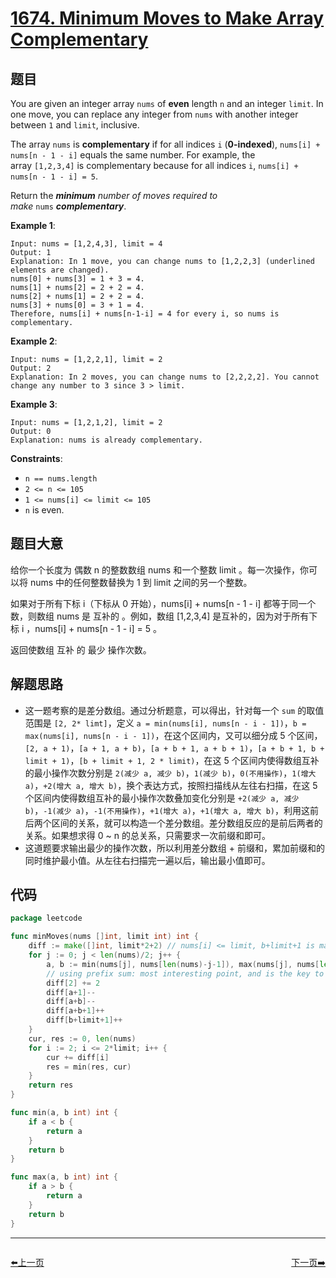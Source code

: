 # [1674. Minimum Moves to Make Array Complementary](https://leetcode.com/problems/minimum-moves-to-make-array-complementary/)

## 题目

You are given an integer array `nums` of **even** length `n` and an integer `limit`. In one move, you can replace any integer from `nums` with another integer between `1` and `limit`, inclusive.

The array `nums` is **complementary** if for all indices `i` (**0-indexed**), `nums[i] + nums[n - 1 - i]` equals the same number. For example, the array `[1,2,3,4]` is complementary because for all indices `i`, `nums[i] + nums[n - 1 - i] = 5`.

Return the ***minimum** number of moves required to make* `nums` ***complementary***.

**Example 1**:

```
Input: nums = [1,2,4,3], limit = 4
Output: 1
Explanation: In 1 move, you can change nums to [1,2,2,3] (underlined elements are changed).
nums[0] + nums[3] = 1 + 3 = 4.
nums[1] + nums[2] = 2 + 2 = 4.
nums[2] + nums[1] = 2 + 2 = 4.
nums[3] + nums[0] = 3 + 1 = 4.
Therefore, nums[i] + nums[n-1-i] = 4 for every i, so nums is complementary.
```

**Example 2**:

```
Input: nums = [1,2,2,1], limit = 2
Output: 2
Explanation: In 2 moves, you can change nums to [2,2,2,2]. You cannot change any number to 3 since 3 > limit.
```

**Example 3**:

```
Input: nums = [1,2,1,2], limit = 2
Output: 0
Explanation: nums is already complementary.
```

**Constraints**:

- `n == nums.length`
- `2 <= n <= 105`
- `1 <= nums[i] <= limit <= 105`
- `n` is even.

## 题目大意

给你一个长度为 偶数 n 的整数数组 nums 和一个整数 limit 。每一次操作，你可以将 nums 中的任何整数替换为 1 到 limit 之间的另一个整数。

如果对于所有下标 i（下标从 0 开始），nums[i] + nums[n - 1 - i] 都等于同一个数，则数组 nums 是 互补的 。例如，数组 [1,2,3,4] 是互补的，因为对于所有下标 i ，nums[i] + nums[n - 1 - i] = 5 。

返回使数组 互补 的 最少 操作次数。

## 解题思路

- 这一题考察的是差分数组。通过分析题意，可以得出，针对每一个 `sum` 的取值范围是 `[2, 2* limt]`，定义 `a = min(nums[i], nums[n - i - 1])`，`b = max(nums[i], nums[n - i - 1])`，在这个区间内，又可以细分成 5 个区间，`[2, a + 1)`，`[a + 1, a + b)`，`[a + b + 1, a + b + 1)`，`[a + b + 1, b + limit + 1)`，`[b + limit + 1, 2 * limit)`，在这 5 个区间内使得数组互补的最小操作次数分别是 `2(减少 a, 减少 b)`，`1(减少 b)`，`0(不用操作)`，`1(增大 a)`，`+2(增大 a, 增大 b)`，换个表达方式，按照扫描线从左往右扫描，在这 5 个区间内使得数组互补的最小操作次数叠加变化分别是 `+2(减少 a, 减少 b)`，`-1(减少 a)`，`-1(不用操作)`，`+1(增大 a)`，`+1(增大 a, 增大 b)`，利用这前后两个区间的关系，就可以构造一个差分数组。差分数组反应的是前后两者的关系。如果想求得 0 ~ n 的总关系，只需要求一次前缀和即可。
- 这道题要求输出最少的操作次数，所以利用差分数组 + 前缀和，累加前缀和的同时维护最小值。从左往右扫描完一遍以后，输出最小值即可。

## 代码

```go
package leetcode

func minMoves(nums []int, limit int) int {
	diff := make([]int, limit*2+2) // nums[i] <= limit, b+limit+1 is maximum limit+limit+1
	for j := 0; j < len(nums)/2; j++ {
		a, b := min(nums[j], nums[len(nums)-j-1]), max(nums[j], nums[len(nums)-j-1])
		// using prefix sum: most interesting point, and is the key to reduce complexity
		diff[2] += 2
		diff[a+1]--
		diff[a+b]--
		diff[a+b+1]++
		diff[b+limit+1]++
	}
	cur, res := 0, len(nums)
	for i := 2; i <= 2*limit; i++ {
		cur += diff[i]
		res = min(res, cur)
	}
	return res
}

func min(a, b int) int {
	if a < b {
		return a
	}
	return b
}

func max(a, b int) int {
	if a > b {
		return a
	}
	return b
}
```


----------------------------------------------
<div style="display: flex;justify-content: space-between;align-items: center;">
<p><a href="https://books.halfrost.com/leetcode/ChapterFour/1600~1699/1673.Find-the-Most-Competitive-Subsequence/">⬅️上一页</a></p>
<p><a href="https://books.halfrost.com/leetcode/ChapterFour/1600~1699/1675.Minimize-Deviation-in-Array/">下一页➡️</a></p>
</div>
